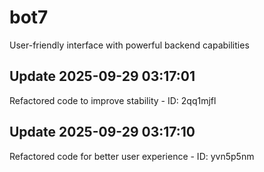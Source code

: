 # bot7
User-friendly interface with powerful backend capabilities

## Update 2025-09-29 03:17:01
Refactored code to improve stability - ID: 2qq1mjfl


## Update 2025-09-29 03:17:10
Refactored code for better user experience - ID: yvn5p5nm

